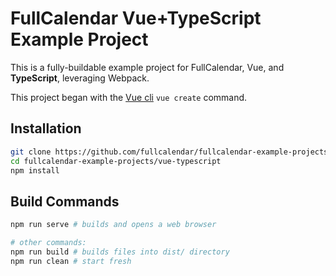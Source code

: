 
# FullCalendar Vue+TypeScript Example Project

This is a fully-buildable example project for FullCalendar, Vue, and **TypeScript**, leveraging Webpack.

This project began with the [Vue cli](https://cli.vuejs.org/) `vue create` command.


## Installation

```bash
git clone https://github.com/fullcalendar/fullcalendar-example-projects.git
cd fullcalendar-example-projects/vue-typescript
npm install
```

## Build Commands

```bash
npm run serve # builds and opens a web browser

# other commands:
npm run build # builds files into dist/ directory
npm run clean # start fresh
```
